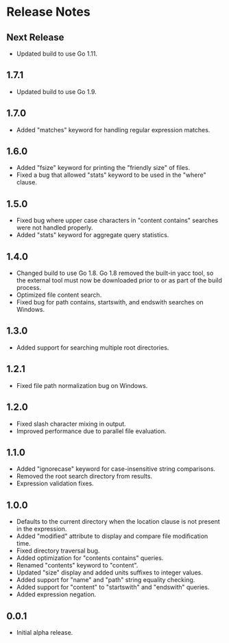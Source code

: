 # Release Notes

## Next Release

* Updated build to use Go 1.11.

## 1.7.1

* Updated build to use Go 1.9.

## 1.7.0

* Added "matches" keyword for handling regular expression matches.

## 1.6.0

* Added "fsize" keyword for printing the "friendly size" of files.
* Fixed a bug that allowed "stats" keyword to be used in the "where" clause.

## 1.5.0

* Fixed bug where upper case characters in "content contains" searches were not handled properly.
* Added "stats" keyword for aggregate query statistics.

## 1.4.0

* Changed build to use Go 1.8.  Go 1.8 removed the built-in yacc tool, so the external tool must now be downloaded prior to or as part of the build process.
* Optimized file content search.
* Fixed bug for path contains, startswith, and endswith searches on Windows.

## 1.3.0

* Added support for searching multiple root directories.

## 1.2.1

* Fixed file path normalization bug on Windows.

## 1.2.0

* Fixed slash character mixing in output.
* Improved performance due to parallel file evaluation.

## 1.1.0

* Added "ignorecase" keyword for case-insensitive string comparisons.
* Removed the root search directory from results.
* Expression validation fixes.

## 1.0.0

* Defaults to the current directory when the location clause is not present in the expression.
* Added "modified" attribute to display and compare file modification time.
* Fixed directory traversal bug.
* Added optimization for "contents contains" queries.
* Renamed "contents" keyword to "content".
* Updated "size" display and added units suffixes to integer values.
* Added support for "name" and "path" string equality checking.
* Added support for "content" to "startswith" and "endswith" queries.
* Added expression negation.

## 0.0.1

* Initial alpha release.
